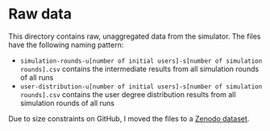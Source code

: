 Raw data
========

This directory contains raw, unaggregated data from the simulator. The files have the following naming pattern:
- `simulation-rounds-u[number of initial users]-s[number of simulation rounds].csv` contains the intermediate results from all simulation rounds of all runs
- `user-distribution-u[number of initial users]-s[number of simulation rounds].csv` contains the user degree distribution results from all simulation rounds of all runs

Due to size constraints on GitHub, I moved the files to a [Zenodo dataset](https://zenodo.org/record/49441).
